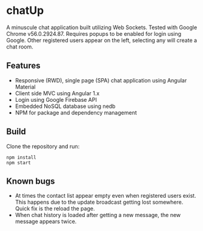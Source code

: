 # chatUp
A minuscule chat application built utilizing Web Sockets. Tested with Google Chrome v56.0.2924.87. Requires popups to be enabled for login using Google. Other registered users appear on the left, selecting any will create a chat room.

## Features
* Responsive (RWD), single page (SPA) chat application using Angular Material
* Client side MVC using Angular 1.x
* Login using Google Firebase API
* Embedded NoSQL database using nedb
* NPM for package and dependency management

## Build
Clone the repository and run:
```
npm install
npm start
```

## Known bugs
* At times the contact list appear empty even when registered users exist. This happens due to the update broadcast getting lost somewhere. Quick fix is the reload the page.
* When chat history is loaded after getting a new message, the new message appears twice.
